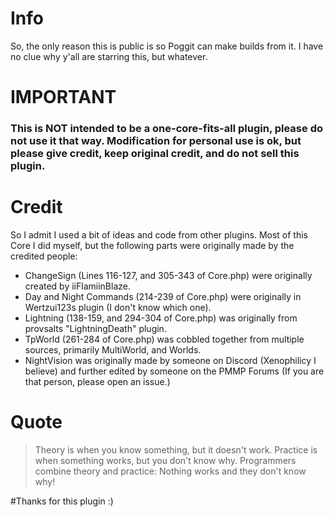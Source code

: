# Info
So, the only reason this is public is so Poggit can make builds from it. I have no clue why y'all are starring this, but whatever.

# IMPORTANT
### This is NOT intended to be a one-core-fits-all plugin, please do not use it that way. Modification for personal use is ok, but please give credit, keep original credit, and do not sell this plugin.


# Credit
So I admit I used a bit of ideas and code from other plugins. Most of this Core I did myself, but the following parts were originally made by the credited people:

- ChangeSign (Lines 116-127, and 305-343 of Core.php) were originally created by iiFlamiinBlaze.
- Day and Night Commands (214-239 of Core.php) were originally in Wertzui123s plugin (I don't know which one).
- Lightning (138-159, and 294-304 of Core.php) was originally from provsalts "LightningDeath" plugin.
- TpWorld (261-284 of Core.php) was cobbled together from multiple sources, primarily MultiWorld, and Worlds.
- NightVision was originally made by someone on Discord (Xenophilicy I believe) and further edited by someone on the PMMP Forums (If you are that person, please open an issue.)

# Quote
> Theory is when you know something, but it doesn't work. Practice is when something works, but you don't know why. Programmers combine theory and practice: Nothing works and they don't know why!

#Thanks for this plugin :)
